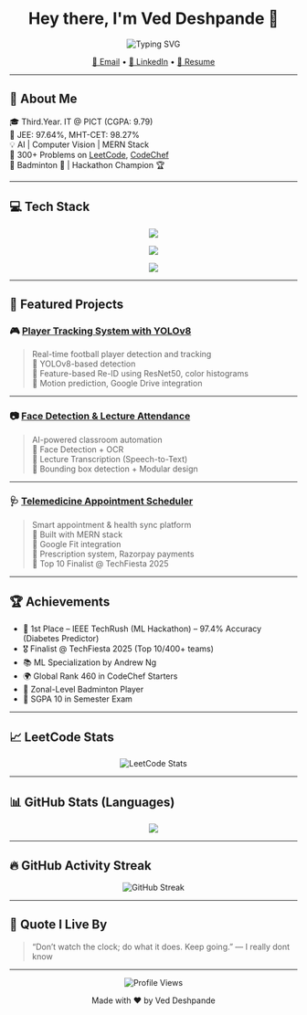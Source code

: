 <!-- VED045 GitHub Profile README -->

<!-- Banner -->
<!--
<p align="center">
  <img src="https://github.com/VED045/VED045/assets/My-custom-banner.png" alt="Ved Deshpande Banner" width="100%"/>
</p>
-->

<h1 align="center">Hey there, I'm Ved Deshpande 🚀</h1>

<!-- Animated Typing SVG -->
<p align="center">
  <img src="https://readme-typing-svg.demolab.com?font=Fira+Code&size=20&duration=3000&pause=1000&color=58A6FF&center=true&vCenter=true&width=435&lines=AI+%7C+CV+%7C+ML+Engineer;MERN+Stack+Developer;Problem+Solver+%7C+Builder+%7C+Learner" alt="Typing SVG" />
</p>

<!-- Contact -->
<p align="center">
  <a href="mailto:veddeshpande24@gmail.com">📧 Email</a> •
  <a href="https://www.linkedin.com/in/ved-deshpande-a632b7282/">💼 LinkedIn</a> •
  <a href="https://drive.google.com/file/d/13mHHPJnEW37617x6kibvBb80fKkyksvk/view?usp=sharing">📄 Resume</a>
</p>

---

## 🧠 About Me

🎓 Third.Year. IT @ PICT (CGPA: 9.79)  
📌 JEE: 97.64%, MHT-CET: 98.27%  
💡 AI | Computer Vision | MERN Stack  
🧠 300+ Problems on [LeetCode](https://leetcode.com/u/Ved_45/), [CodeChef](https://www.codechef.com/users/ved_45)  
🏸 Badminton 🏅 | Hackathon Champion 🏆  

---

## 💻 Tech Stack

<!-- Languages -->
<p align="center">
  <img src="https://skillicons.dev/icons?i=cpp,python,java,js,html,css,mysql" />
</p>

<!-- ML & CV -->
<p align="center">
  <img src="https://skillicons.dev/icons?i=pytorch,opencv,tensorflow,scikitlearn" />
</p>

<!-- Full Stack -->
<p align="center">
  <img src="https://skillicons.dev/icons?i=react,nodejs,express,mongodb,git" />
</p>

---

## 🌟 Featured Projects

### 🎮 [Player Tracking System with YOLOv8](https://github.com/VED045/Players_Tracking_Repo_Ved)
> Real-time football player detection and tracking  
🔹 YOLOv8-based detection  
🔹 Feature-based Re-ID using ResNet50, color histograms  
🔹 Motion prediction, Google Drive integration

---

### 📷 [Face Detection & Lecture Attendance](https://github.com/VED045/Face_Detection_Attendance)
> AI-powered classroom automation  
🔹 Face Detection + OCR  
🔹 Lecture Transcription (Speech-to-Text)  
🔹 Bounding box detection + Modular design

---

### 🩺 [Telemedicine Appointment Scheduler](https://telemedx.netlify.app/)
> Smart appointment & health sync platform  
🔹 Built with MERN stack  
🔹 Google Fit integration  
🔹 Prescription system, Razorpay payments  
🔹 Top 10 Finalist @ TechFiesta 2025

---

## 🏆 Achievements

- 🥇 1st Place – IEEE TechRush (ML Hackathon) – 97.4% Accuracy (Diabetes Predictor)
- 🎖️ Finalist @ TechFiesta 2025 (Top 10/400+ teams)
- 📚 ML Specialization by Andrew Ng
- 🌍 Global Rank 460 in CodeChef Starters
- 🏸 Zonal-Level Badminton Player
- 💯 SGPA 10 in Semester Exam

---
## 📈 LeetCode Stats

<p align="center">
  <img src="https://leetcard.jacoblin.cool/Ved_45?theme=dark&font=Fira+Code&ext=activity" alt="LeetCode Stats" />
</p>

---

## 📊 GitHub Stats (Languages)

<p align="center">
  <img src="https://github-readme-stats.vercel.app/api/top-langs/?username=VED045&layout=compact&theme=radical&langs_count=6" />
</p>

---

## 🔥 GitHub Activity Streak

<p align="center">
  <img src="https://github-readme-streak-stats.herokuapp.com/?user=VED045&theme=tokyonight" alt="GitHub Streak" />
</p>

---

## 🧠 Quote I Live By
> “Don’t watch the clock; do what it does. Keep going.” — I really dont know

---

<p align="center">
  <img src="https://komarev.com/ghpvc/?username=VED045&style=flat-square&color=blue" alt="Profile Views" />
</p>

<p align="center">Made with ❤️ by Ved Deshpande</p>
